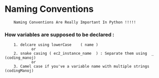 # Naming Conventions 

```
    Naming Conventions Are Really Important In Python !!!!!
```
### How variables are supposed to be declared :

```
    1. delcare using lowerCase    ( name )
            or 
    2. snake casing ( ec2_instance_name  ) : Separate them using  _ (coding_manoj)
            or 
    3. Camel case if you've a variable name with multiple strings (codingManoj)

```